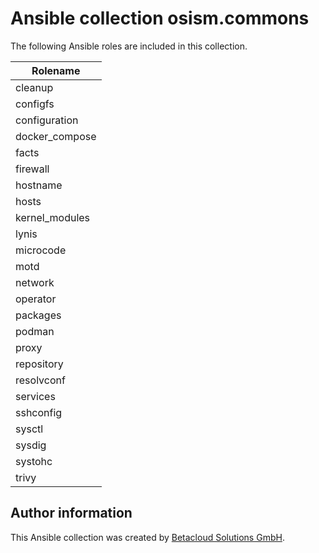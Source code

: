 # Ansible collection osism.commons

The following Ansible roles are included in this collection.

| Rolename       |
|----------------|
| cleanup        |
| configfs       |
| configuration  |
| docker_compose |
| facts          |
| firewall       |
| hostname       |
| hosts          |
| kernel_modules |
| lynis          |
| microcode      |
| motd           |
| network        |
| operator       |
| packages       |
| podman         |
| proxy          |
| repository     |
| resolvconf     |
| services       |
| sshconfig      |
| sysctl         |
| sysdig         |
| systohc        |
| trivy          |

## Author information

This Ansible collection was created by [Betacloud Solutions GmbH](https://www.betacloud-solutions.de).
